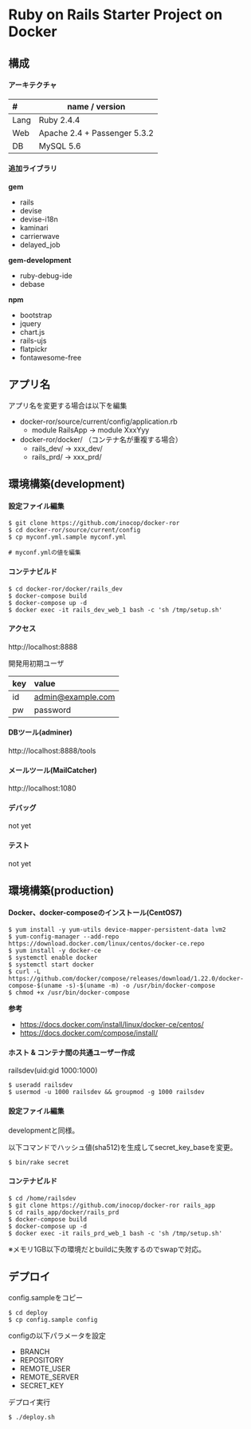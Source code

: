 # Ruby on Rails Starter Project on Docker

## 構成

#### アーキテクチャ
|#    |name / version|
|:----|--------------|
|Lang |Ruby 2.4.4    |
|Web  |Apache 2.4 + Passenger 5.3.2|
|DB   |MySQL 5.6     |


#### 追加ライブラリ

**gem**
- rails
- devise
- devise-i18n
- kaminari
- carrierwave
- delayed_job

**gem-development**
- ruby-debug-ide
- debase

**npm**
- bootstrap
- jquery
- chart.js
- rails-ujs
- flatpickr
- fontawesome-free


## アプリ名

アプリ名を変更する場合は以下を編集
- docker-ror/source/current/config/application.rb
  - module RailsApp -> module XxxYyy
- docker-ror/docker/  （コンテナ名が重複する場合）
  - rails_dev/ -> xxx_dev/
  - rails_prd/ -> xxx_prd/

## 環境構築(development)

#### 設定ファイル編集
```
$ git clone https://github.com/inocop/docker-ror
$ cd docker-ror/source/current/config
$ cp myconf.yml.sample myconf.yml

# myconf.ymlの値を編集
```

#### コンテナビルド

```
$ cd docker-ror/docker/rails_dev
$ docker-compose build
$ docker-compose up -d
$ docker exec -it rails_dev_web_1 bash -c 'sh /tmp/setup.sh'
```

#### アクセス

http://localhost:8888


開発用初期ユーザ

|key |value|
|:---|:----|
|id  |admin@example.com|
|pw  |password|


#### DBツール(adminer)

http://localhost:8888/tools

#### メールツール(MailCatcher)

http://localhost:1080


#### デバッグ

not yet


#### テスト

not yet


## 環境構築(production)

#### Docker、docker-composeのインストール(CentOS7)
```
$ yum install -y yum-utils device-mapper-persistent-data lvm2
$ yum-config-manager --add-repo https://download.docker.com/linux/centos/docker-ce.repo
$ yum install -y docker-ce
$ systemctl enable docker
$ systemctl start docker
$ curl -L https://github.com/docker/compose/releases/download/1.22.0/docker-compose-$(uname -s)-$(uname -m) -o /usr/bin/docker-compose
$ chmod +x /usr/bin/docker-compose
```

**参考**
* https://docs.docker.com/install/linux/docker-ce/centos/
* https://docs.docker.com/compose/install/


#### ホスト & コンテナ間の共通ユーザー作成

railsdev(uid:gid 1000:1000)
```
$ useradd railsdev
$ usermod -u 1000 railsdev && groupmod -g 1000 railsdev
```

#### 設定ファイル編集

developmentと同様。

以下コマンドでハッシュ値(sha512)を生成してsecret_key_baseを変更。
```
$ bin/rake secret
```

#### コンテナビルド

```
$ cd /home/railsdev
$ git clone https://github.com/inocop/docker-ror rails_app
$ cd rails_app/docker/rails_prd
$ docker-compose build
$ docker-compose up -d
$ docker exec -it rails_prd_web_1 bash -c 'sh /tmp/setup.sh'
```

※メモリ1GB以下の環境だとbuildに失敗するのでswapで対応。


## デプロイ

config.sampleをコピー
```
$ cd deploy
$ cp config.sample config
```

configの以下パラメータを設定
* BRANCH
* REPOSITORY
* REMOTE_USER
* REMOTE_SERVER
* SECRET_KEY

デプロイ実行
```
$ ./deploy.sh
```
